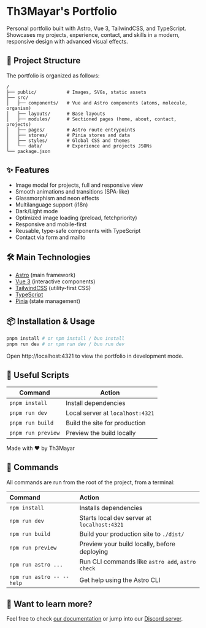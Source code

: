 

# Th3Mayar's Portfolio



Personal portfolio built with Astro, Vue 3, TailwindCSS, and TypeScript. Showcases my projects, experience, contact, and skills in a modern, responsive design with advanced visual effects.


## 🚀 Project Structure

The portfolio is organized as follows:


```text
/
├── public/           # Images, SVGs, static assets
├── src/
│   ├── components/   # Vue and Astro components (atoms, molecule, organism)
│   ├── layouts/      # Base layouts
│   ├── modules/      # Sectioned pages (home, about, contact, projects)
│   ├── pages/        # Astro route entrypoints
│   ├── stores/       # Pinia stores and data
│   ├── styles/       # Global CSS and themes
│   └── data/         # Experience and projects JSONs
└── package.json
```


## ✨ Features

- Image modal for projects, full and responsive view
- Smooth animations and transitions (SPA-like)
- Glassmorphism and neon effects
- Multilanguage support (i18n)
- Dark/Light mode
- Optimized image loading (preload, fetchpriority)
- Responsive and mobile-first
- Reusable, type-safe components with TypeScript
- Contact via form and mailto

## 🛠️ Main Technologies

- [Astro](https://astro.build/) (main framework)
- [Vue 3](https://vuejs.org/) (interactive components)
- [TailwindCSS](https://tailwindcss.com/) (utility-first CSS)
- [TypeScript](https://www.typescriptlang.org/)
- [Pinia](https://pinia.vuejs.org/) (state management)

## 📦 Installation & Usage

```sh
pnpm install # or npm install / bun install
pnpm run dev # or npm run dev / bun run dev
```

Open http://localhost:4321 to view the portfolio in development mode.

## 📁 Useful Scripts

| Command            | Action                                    |
|--------------------|-------------------------------------------|
| `pnpm install`     | Install dependencies                      |
| `pnpm run dev`     | Local server at `localhost:4321`          |
| `pnpm run build`   | Build the site for production             |
| `pnpm run preview` | Preview the build locally                 |

Made with ❤️ by Th3Mayar

## 🧞 Commands

All commands are run from the root of the project, from a terminal:

| Command                   | Action                                           |
| :------------------------ | :----------------------------------------------- |
| `npm install`             | Installs dependencies                            |
| `npm run dev`             | Starts local dev server at `localhost:4321`      |
| `npm run build`           | Build your production site to `./dist/`          |
| `npm run preview`         | Preview your build locally, before deploying     |
| `npm run astro ...`       | Run CLI commands like `astro add`, `astro check` |
| `npm run astro -- --help` | Get help using the Astro CLI                     |

## 👀 Want to learn more?

Feel free to check [our documentation](https://docs.astro.build) or jump into our [Discord server](https://astro.build/chat).
